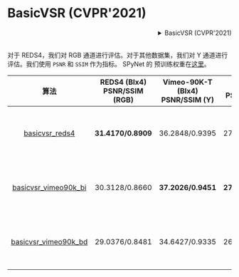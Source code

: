 # BasicVSR (CVPR'2021)

<!-- [ALGORITHM] -->

<details>
<summary align="right">BasicVSR (CVPR'2021)</summary>

```bibtex
@InProceedings{chan2021basicvsr,
  author = {Chan, Kelvin CK and Wang, Xintao and Yu, Ke and Dong, Chao and Loy, Chen Change},
  title = {BasicVSR: The Search for Essential Components in Video Super-Resolution and Beyond},
  booktitle = {Proceedings of the IEEE conference on computer vision and pattern recognition},
  year = {2021}
}
```

</details>

<br/>

对于 REDS4，我们对 RGB 通道进行评估。对于其他数据集，我们对 Y 通道进行评估。我们使用 `PSNR` 和 `SSIM` 作为指标。
SPyNet 的 预训练权重在[这里](https://download.openmmlab.com/mmediting/restorers/basicvsr/spynet_20210409-c6c1bd09.pth)。

|  算法   | REDS4 (BIx4)<br>PSNR/SSIM (RGB) | Vimeo-90K-T (BIx4)<br>PSNR/SSIM (Y) | Vid4 (BIx4)<br>PSNR/SSIM (Y) | UDM10 (BDx4)<br>PSNR/SSIM (Y) | Vimeo-90K-T (BDx4)<br>PSNR/SSIM (Y) | Vid4 (BDx4)<br>PSNR/SSIM (Y) |  下载   |
| :-----: | :-----------------------------: | :---------------------------------: | :--------------------------: | :---------------------------: | :---------------------------------: | :--------------------------: | :-----: |
| [basicvsr_reds4](https://github.com/open-mmlab/mmediting/blob/master/configs/restorers/basicvsr/basicvsr_reds4.py) |       **31.4170/0.8909**        |           36.2848/0.9395            |        27.2694/0.8318        |        33.4478/0.9306         |           34.4700/0.9286            |        24.4541/0.7455        | [模型](https://download.openmmlab.com/mmediting/restorers/basicvsr/basicvsr_reds4_20120409-0e599677.pth) \| [日志](https://download.openmmlab.com/mmediting/restorers/basicvsr/basicvsr_reds4_20210409_092646.log.json) |
| [basicvsr_vimeo90k_bi](https://github.com/open-mmlab/mmediting/blob/master/configs/restorers/basicvsr/basicvsr_vimeo90k_bi.py) |         30.3128/0.8660          |         **37.2026/0.9451**          |      **27.2755/0.8248**      |        34.5554/0.9434         |           34.8097/0.9316            |        25.0517/0.7636        | [模型](https://download.openmmlab.com/mmediting/restorers/basicvsr/basicvsr_vimeo90k_bi_20210409-d2d8f760.pth) \| [日志](https://download.openmmlab.com/mmediting/restorers/basicvsr/basicvsr_vimeo90k_bi_20210409_132702.log.json) |
| [basicvsr_vimeo90k_bd](https://github.com/open-mmlab/mmediting/blob/master/configs/restorers/basicvsr/basicvsr_vimeo90k_bd.py) |         29.0376/0.8481          |           34.6427/0.9335            |        26.2708/0.8022        |      **39.9953/0.9695**       |         **37.5501/0.9499**          |      **27.9791/0.8556**      | [模型](https://download.openmmlab.com/mmediting/restorers/basicvsr/basicvsr_vimeo90k_bd_20210409-0154dd64.pth) \| [日志](https://download.openmmlab.com/mmediting/restorers/basicvsr/basicvsr_vimeo90k_bd_20210409_132740.log.json) |
